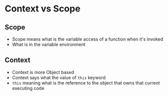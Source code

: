 # Context vs Scope

## Scope

* Scope means what is the variable access of a function when it's invoked
* What is in the variable environment

## Context

* Context is more Object based
* Context says what the value of `this` keyword
* `this` meaning what is the reference to the object that owns that current executing code

